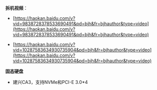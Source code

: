 **拆机视频**：

- [https://haokan.baidu.com/v?vid=9838728378533690491&pd=bjh&fr=bjhauthor&type=video](https://haokan.baidu.com/v?vid=9838728378533690491&pd=bjh&fr=bjhauthor&type=video)

- [https://haokan.baidu.com/v?vid=10287583634930735904&pd=bjh&fr=bjhauthor&type=video](https://haokan.baidu.com/v?vid=10287583634930735904&pd=bjh&fr=bjhauthor&type=video)

**固态硬盘**

- 建兴CA3，支持NVMe和PCI-E 3.0*4